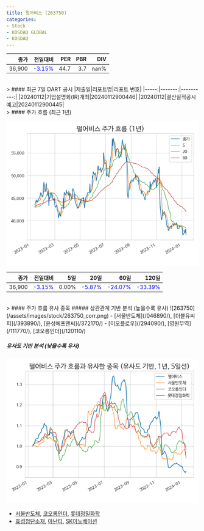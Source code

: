```yaml
---
title: 펄어비스 (263750)
categories:
- Stock
- KOSDAQ GLOBAL
- KOSDAQ
---
```


|종가|전일대비|PER|PBR|DIV|
|---:|-------:|--:|--:|--:|
|36,900|<span style="color: blue">-3.15%</span>|44.7|3.7|nan%|

<!-- more -->

<br>
> #### 최근 7일 DART 공시
|제출일|리포트명|리포트 번호|
|-----:|-------:|----------:|
|20240112|기업설명회(IR)개최|20240112900446|
|20240112|결산실적공시예고|20240112900445|

<br>
> #### 주가 흐름 (최근 1년)

![263750](/assets/images/stock/263750.png)

|종가|전일대비|5일|20일|60일|120일|
|---:|-------:|--:|---:|---:|----:|
|36,900|<span style="color: blue">-3.15%</span>|0.00%|<span style="color: blue">-5.87%</span>|<span style="color: blue">-24.07%</span>|<span style="color: blue">-33.39%</span>|

<br>
> #### 주가 흐름 유사 종목
##### 상관관계 기반 분석 (높을수록 유사)
![263750](/assets/images/stock/263750_corr.png)
- [서울반도체](/046890/), [더블유씨피](/393890/), [윤성에프앤씨](/372170/)
- [이오플로우](/294090/), [영원무역](/111770/), [코오롱인더](/120110/)

##### 유사도 기반 분석 (낮을수록 유사)	
![263750](/assets/images/stock/263750_sim.png)
- [서울반도체](/046890/), [코오롱인더](/120110/), [롯데정밀화학](/004000/)
- [효성첨단소재](/298050/), [아난티](/025980/), [SK이노베이션](/096770/)